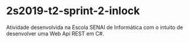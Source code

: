 # 2s2019-t2-sprint-2-inlock
Atividade desenvolvida na Escola SENAI de Informática com o intuito de desenvolver uma Web Api REST em C#.
